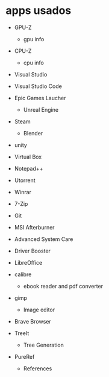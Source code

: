 # apps usados 
			
* GPU-Z 
	* gpu info
	
* CPU-Z
	* cpu info
	
* Visual Studio
* Visual Studio Code
* Epic Games Laucher
	* Unreal Engine
	
* Steam
	* Blender
	
* unity
* Virtual Box
* Notepad++
* Utorrent
* Winrar
* 7-Zip
* Git
* MSI Afterburner
* Advanced System Care
* Driver Booster
* LibreOffice
* calibre
	* ebook reader and pdf converter
	
* gimp
	* Image editor
	
* Brave Browser
* TreeIt
	* Tree Generation
* PureRef
	* References

